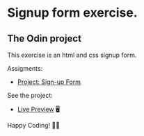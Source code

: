 # Signup form exercise. 
## The Odin project

This exercise is an html and css signup form.


Assigments:

* [Project: Sign-up Form](https://www.theodinproject.com/lessons/node-path-intermediate-html-and-css-sign-up-form)



See the project:

* [Live Preview](https://carlosfrontend.github.io/sign-up-form-top/) :desktop_computer:

Happy Coding! :man_astronaut: